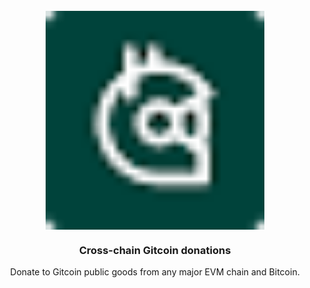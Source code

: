 <br/>
<div align="center">
  <a>
    <img src="data:image/png;base64,iVBORw0KGgoAAAANSUhEUgAAABwAAAAcCAMAAABF0y+mAAAAP1BMVEUAQzsAQzsAQzsAPTQAQDgANy2WpaM/Yl0ALiP///+otbMACAAAJxpSb2rd4uJogXzK0dCBlZIjUUq7xcTz9fUp8LglAAAAAnRSTlMm5BIqaH0AAADfSURBVHgBfNKBCsMgDEXRzSQ2z0a12v//1tUyoM61FxTgYCDg6/V2N71nG9Q9dEFiJ3yD5BfxC/9HRVgRjO4wIvmsMiMZvnnlH2RJSFFNY0ESHlETEPSckJF0QPHICHLkRBI2uqIiWa7ii7cNaHJ9SRGZSBN2AGUvOuCGyseV14ywNgwoHtQvI4O3ABtww8IU0ZaGJGUfXnKFF6ceQAMQ5Ip9TXVOaq7qyu+eFFGMHdNxrMEG7CMLK/U0jNi1L7/lo1gmdFIbvs3oWLTGs4Un7NFZtxHnnvH5U3+GLzsAAOyFDgN+WSNyAAAAAElFTkSuQmCC" width="350">
  </a>
  <h3 align="center">Cross-chain Gitcoin donations</h3>
  <p align="center">
Donate to Gitcoin public goods from any major EVM chain and Bitcoin.
  </p>
</div>